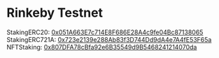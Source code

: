 # Rinkeby Testnet
StakingERC20: [0x051A663E7c714E8F686E28A4c9fe04Bc87138065](https://rinkeby.etherscan.io/address/0x051A663E7c714E8F686E28A4c9fe04Bc87138065)  
StakingERC721A: [0x723e2139e288Ab83f3D744Dd9dA4e7A4fE53F65a](https://rinkeby.etherscan.io/address/0x723e2139e288Ab83f3D744Dd9dA4e7A4fE53F65a)  
NFTStaking: [0x807DFA78cBfa92e6B35549d9B5468241214070da](https://rinkeby.etherscan.io/address/0x807DFA78cBfa92e6B35549d9B5468241214070da)